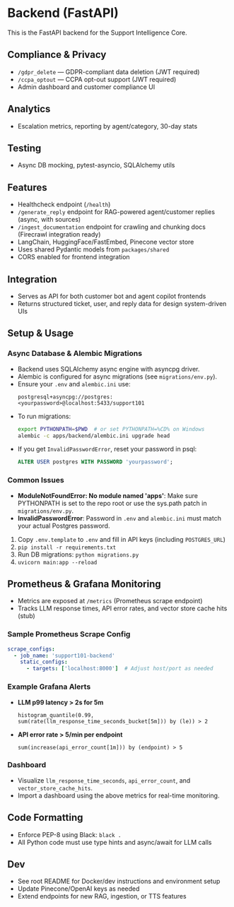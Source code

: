 # Backend (FastAPI)

This is the FastAPI backend for the Support Intelligence Core.

## Compliance & Privacy
- `/gdpr_delete` — GDPR-compliant data deletion (JWT required)
- `/ccpa_optout` — CCPA opt-out support (JWT required)
- Admin dashboard and customer compliance UI

## Analytics
- Escalation metrics, reporting by agent/category, 30-day stats

## Testing
- Async DB mocking, pytest-asyncio, SQLAlchemy utils

## Features
- Healthcheck endpoint (`/health`)
- `/generate_reply` endpoint for RAG-powered agent/customer replies (async, with sources)
- `/ingest_documentation` endpoint for crawling and chunking docs (Firecrawl integration ready)
- LangChain, HuggingFace/FastEmbed, Pinecone vector store
- Uses shared Pydantic models from `packages/shared`
- CORS enabled for frontend integration

## Integration
- Serves as API for both customer bot and agent copilot frontends
- Returns structured ticket, user, and reply data for design system-driven UIs

## Setup & Usage

### Async Database & Alembic Migrations
- Backend uses SQLAlchemy async engine with asyncpg driver.
- Alembic is configured for async migrations (see `migrations/env.py`).
- Ensure your `.env` and `alembic.ini` use:
  ```
  postgresql+asyncpg://postgres:<yourpassword>@localhost:5433/support101
  ```
- To run migrations:
  ```sh
  export PYTHONPATH=$PWD  # or set PYTHONPATH=%CD% on Windows
  alembic -c apps/backend/alembic.ini upgrade head
  ```
- If you get `InvalidPasswordError`, reset your password in psql:
  ```sql
  ALTER USER postgres WITH PASSWORD 'yourpassword';
  ```

### Common Issues
- **ModuleNotFoundError: No module named 'apps'**: Make sure PYTHONPATH is set to the repo root or use the sys.path patch in `migrations/env.py`.
- **InvalidPasswordError**: Password in `.env` and `alembic.ini` must match your actual Postgres password.

1. Copy `.env.template` to `.env` and fill in API keys (including `POSTGRES_URL`)
2. `pip install -r requirements.txt`
3. Run DB migrations: `python migrations.py`
4. `uvicorn main:app --reload`

## Prometheus & Grafana Monitoring
- Metrics are exposed at `/metrics` (Prometheus scrape endpoint)
- Tracks LLM response times, API error rates, and vector store cache hits (stub)

### Sample Prometheus Scrape Config
```yaml
scrape_configs:
  - job_name: 'support101-backend'
    static_configs:
      - targets: ['localhost:8000']  # Adjust host/port as needed
```

### Example Grafana Alerts
- **LLM p99 latency > 2s for 5m**
  ```
  histogram_quantile(0.99, sum(rate(llm_response_time_seconds_bucket[5m])) by (le)) > 2
  ```
- **API error rate > 5/min per endpoint**
  ```
  sum(increase(api_error_count[1m])) by (endpoint) > 5
  ```

### Dashboard
- Visualize `llm_response_time_seconds`, `api_error_count`, and `vector_store_cache_hits`.
- Import a dashboard using the above metrics for real-time monitoring.

## Code Formatting
- Enforce PEP-8 using Black: `black .`
- All Python code must use type hints and async/await for LLM calls

## Dev
- See root README for Docker/dev instructions and environment setup
- Update Pinecone/OpenAI keys as needed
- Extend endpoints for new RAG, ingestion, or TTS features
